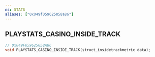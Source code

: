 ```yaml
---
ns: STATS
aliases: ["0x049f059625058a86"]
---
```

## PLAYSTATS_CASINO_INSIDE_TRACK

```c
// 0x049F059625058A86
void PLAYSTATS_CASINO_INSIDE_TRACK(struct_insidetrackmetric data);
```
